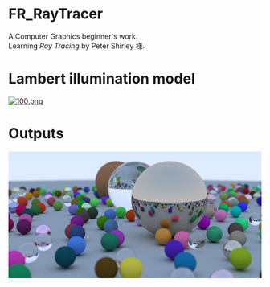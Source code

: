 # FR_RayTracer
A Computer Graphics beginner's work.  
Learning _Ray Tracing_ by Peter Shirley 様.  
# Lambert illumination model
[![100.png](https://www.z4a.net/images/2018/08/11/100.png)](https://www.z4a.net/image/7n06Zn)  

# Outputs
![50.png](https://raw.githubusercontent.com/salty-Frankenstein/FR_RayTracer/master/Pics/50.png)
